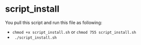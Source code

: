 # script_install
You pull this script and run this file as following:
* ```chmod +x script_install.sh``` or ```chmod 755 script_install.sh```
* ``` ./script_install.sh```
